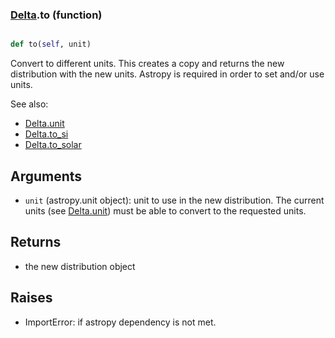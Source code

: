 ### [Delta](Delta.md).to (function)


```py

def to(self, unit)

```



Convert to different units.  This creates a copy and returns the
new distribution with the new units.  Astropy is required in order to
set and/or use units.

See also:

* [Delta.unit](Delta.unit.md)
* [Delta.to_si](Delta.to_si.md)
* [Delta.to_solar](Delta.to_solar.md)

Arguments
------------
* `unit` (astropy.unit object): unit to use in the new distribution.
    The current units (see [Delta.unit](Delta.unit.md)) must be able to
    convert to the requested units.

Returns
------------
* the new distribution object

Raises
-----------
* ImportError: if astropy dependency is not met.

